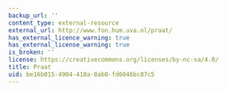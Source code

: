 ```yaml
---
backup_url: ''
content_type: external-resource
external_url: http://www.fon.hum.uva.nl/praat/
has_external_licence_warning: true
has_external_license_warning: true
is_broken: ''
license: https://creativecommons.org/licenses/by-nc-sa/4.0/
title: Praat
uid: be16b015-4904-410a-8ab0-fd6046bc87c5
---
```

